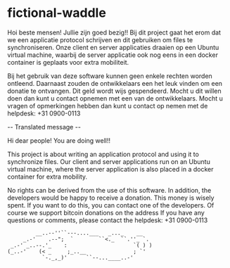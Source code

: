 # fictional-waddle
Hoi beste mensen! Jullie zijn goed bezig!!
Bij dit project gaat het erom dat we een applicatie protocol schrijven en dit gebruiken om files te synchroniseren. Onze client en server applicaties draaien op een Ubuntu virtual machine, waarbij de server applicatie ook nog eens in een docker container is geplaats voor extra mobiliteit.

Bij het gebruik van deze software kunnen geen enkele rechten worden ontleend. Daarnaast zouden de ontwikkelaars een het leuk vinden om een donatie te ontvangen. Dit geld wordt wijs gespendeerd. Mocht u dit willen doen dan kunt u contact opnemen met een van de ontwikkelaars.
Mocht u vragen of opmerkingen hebben dan kunt u contact op nemen met de helpdesk: +31 0900-0113

-- Translated message --

Hi dear people! You are doing well!!

This project is about writing an application protocol and using it to synchronize files. Our client and server applications run on an Ubuntu virtual machine, where the server application is also placed in a docker container for extra mobility.

No rights can be derived from the use of this software. In addition, the developers would be happy to receive a donation. This money is wisely spent. If you want to do this, you can contact one of the developers. Of course we support bitcoin donations on the address 
If you have any questions or comments, please contact the helpdesk: +31 0900-0113


             __..--''``---....___   _..._    __
         _.-'    .--";  `        ``<._  ``.''_ `.
     _.-' _..--.'_    :                     `( ) ) 
    (_..-'    (< _     ;_..__               ; `' 
               `-._,_)'      ``--...____..-' 

